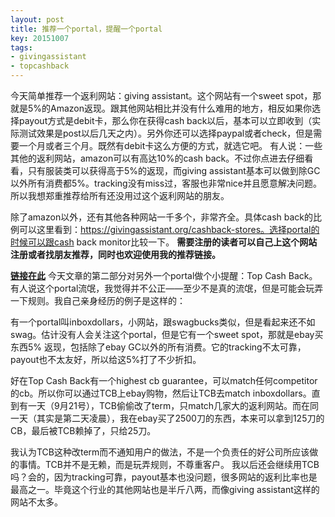```yaml
---
layout: post
title: 推荐一个portal，提醒一个portal
key: 20151007
tags:
- givingassistant
- topcashback
---
```


今天简单推荐一个返利网站：giving assistant。这个网站有一个sweet spot，那就是5%的Amazon返现。跟其他网站相比并没有什么难用的地方，相反如果你选择payout方式是debit卡，那么你在获得cash back以后，基本可以立即收到（实际测试效果是post以后几天之内）。另外你还可以选择paypal或者check，但是需要一个月或者三个月。既然有debit卡这么方便的方式，就选它吧。
有人说：一些其他的返利网站，amazon可以有高达10%的cash back。不过你点进去仔细看看，只有服装类可以获得高于5%的返现，而giving assistant基本可以做到除GC以外所有消费都5%。tracking没有miss过，客服也非常nice并且愿意解决问题。所以我想郑重推荐给所有还没用过这个返利网站的朋友。

除了amazon以外，还有其他各种网站一千多个，非常齐全。具体cash back的比例可以这里看到：https://givingassistant.org/cashback-stores。选择portal的时候可以跟cash back monitor比较一下。
**需要注册的读者可以自己上这个网站注册或者找朋友推荐，同时也欢迎使用我的推荐链接。**

**[链接在此](https://givingassistant.org/?rid=x61u06j0ez)**
今天文章的第二部分对另外一个portal做个小提醒：Top Cash Back。有人说这个portal流氓，我觉得并不公正——至少不是真的流氓，但是可能会玩弄一下规则。我自己亲身经历的例子是这样的：

有一个portal叫inboxdollars，小网站，跟swagbucks类似，但是看起来还不如swag。估计没有人会关注这个portal，但是它有一个sweet spot，那就是ebay买东西5% 返现，包括除了ebay GC以外的所有消费。它的tracking不太可靠，payout也不太友好，所以给这5%打了不少折扣。

好在Top Cash Back有一个highest cb guarantee，可以match任何competitor的cb。所以你可以通过TCB上ebay购物，然后让TCB去match inboxdollars。直到有一天（9月21号），TCB偷偷改了term，只match几家大的返利网站。而在同一天（其实是第二天凌晨），我在ebay买了2500刀的东西，本来可以拿到125刀的CB，最后被TCB赖掉了，只给25刀。

我认为TCB这种改term而不通知用户的做法，不是一个负责任的好公司所应该做的事情。TCB并不是无赖，而是玩弄规则，不尊重客户。
我以后还会继续用TCB吗？会的，因为tracking可靠，payout基本也没问题，很多网站的返利比率也是最高之一。毕竟这个行业的其他网站也是半斤八两，而像giving assistant这样的网站不太多。